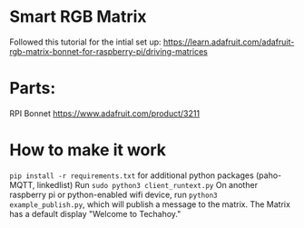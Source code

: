 # Smart RGB Matrix
Followed this tutorial for the intial set up: https://learn.adafruit.com/adafruit-rgb-matrix-bonnet-for-raspberry-pi/driving-matrices


# Parts: 
RPI Bonnet https://www.adafruit.com/product/3211


# How to make it work
`pip install -r requirements.txt` for additional python packages (paho-MQTT, linkedlist) 
Run `sudo python3 client_runtext.py` 
On another raspberry pi or python-enabled wifi device, run `python3 example_publish.py`, which will publish a message to the matrix. The Matrix has a default display "Welcome to Techahoy." 


